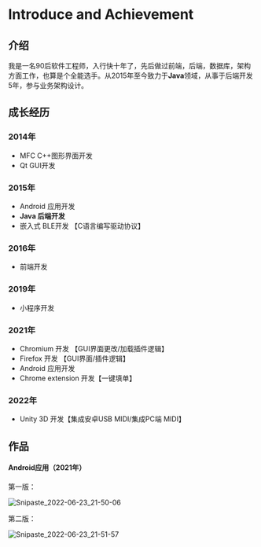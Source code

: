 # Introduce and Achievement

## 介绍

我是一名90后软件工程师，入行快十年了，先后做过前端，后端，数据库，架构方面工作，也算是个全能选手。从2015年至今致力于**Java**领域，从事于后端开发5年，参与业务架构设计。

## 成长经历

### 2014年
- MFC C++图形界面开发
- Qt GUI开发

### 2015年
- Android 应用开发
- **Java 后端开发**
- 嵌入式 BLE开发 【C语言编写驱动协议】

### 2016年
- 前端开发

### 2019年
- 小程序开发

### 2021年
- Chromium 开发 【GUI界面更改/加载插件逻辑】
- Firefox 开发 【GUI界面/插件逻辑】
- Android 应用开发
- Chrome extension 开发【一键填单】

### 2022年

- Unity 3D 开发【集成安卓USB MIDI/集成PC端 MIDI】



## 作品

#### Android应用（2021年）

第一版：

![Snipaste_2022-06-23_21-50-06](http://image.areu.me/20220626223037.jpg)

第二版：

![Snipaste_2022-06-23_21-51-57](http://image.areu.me/20220626223114.jpg)

